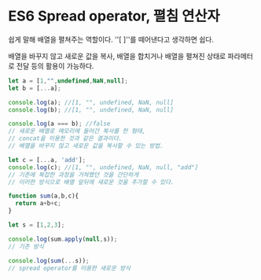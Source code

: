# ES6 Spread operator, 펼침 연산자



쉽게 말해 배열을 펼쳐주는 역할이다. ''[ ]''를 떼어낸다고 생각하면 쉽다.

배열을 바꾸지 않고 새로운 값을 복사, 배열을 합치거나 배열을 펼쳐진 상태로 파라메터로 전달 등의 활용이 가능하다.



```javascript
let a = [1,"",undefined,NaN,null];
let b = [...a];

console.log(a); //[1, "", undefined, NaN, null]
console.log(b); //[1, "", undefined, NaN, null]

console.log(a === b); //false
// 새로운 배열로 메모리에 들어간 복사를 한 형태, 
// concat을 이용한 것과 같은 결과이다.
// 배열을 바꾸지 않고 새로운 값을 복사할 수 있는 방법.
```



```javascript
let c = [...a, 'add'];
console.log(c); //[1, "", undefined, NaN, null, "add"]
// 기존에 복잡한 과정을 거쳐했던 것을 간단하게 
// 이러한 방식으로 배열 앞뒤에 새로운 것을 추가할 수 있다.
```



```javascript
function sum(a,b,c){
  return a+b+c;
}

let s = [1,2,3];

console.log(sum.apply(null,s)); 
// 기존 방식

console.log(sum(...s)); 
// spread operator를 이용한 새로운 방식
```

